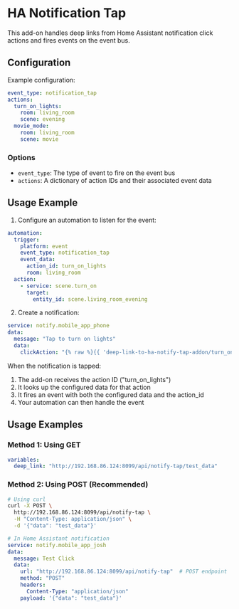 # HA Notification Tap

This add-on handles deep links from Home Assistant notification click actions and fires events on the event bus.

## Configuration

Example configuration:

```yaml
event_type: notification_tap
actions:
  turn_on_lights:
    room: living_room
    scene: evening
  movie_mode:
    room: living_room
    scene: movie
```

### Options

- `event_type`: The type of event to fire on the event bus
- `actions`: A dictionary of action IDs and their associated event data

## Usage Example

1. Configure an automation to listen for the event:

```yaml
automation:
  trigger:
    platform: event
    event_type: notification_tap
    event_data:
      action_id: turn_on_lights
      room: living_room
  action:
    - service: scene.turn_on
      target:
        entity_id: scene.living_room_evening
```

2. Create a notification:

```yaml
service: notify.mobile_app_phone
data:
  message: "Tap to turn on lights"
  data:
    clickAction: "{% raw %}{{ 'deep-link-to-ha-notify-tap-addon/turn_on_lights' }}{% endraw %}"
```

When the notification is tapped:
1. The add-on receives the action ID ("turn_on_lights")
2. It looks up the configured data for that action
3. It fires an event with both the configured data and the action_id
4. Your automation can then handle the event

## Usage Examples

### Method 1: Using GET
```yaml
variables:
  deep_link: "http://192.168.86.124:8099/api/notify-tap/test_data"
```

### Method 2: Using POST (Recommended)
```bash
# Using curl
curl -X POST \
  http://192.168.86.124:8099/api/notify-tap \
  -H "Content-Type: application/json" \
  -d '{"data": "test_data"}'
```

```yaml
# In Home Assistant notification
service: notify.mobile_app_josh
data:
  message: Test Click
  data:
    url: "http://192.168.86.124:8099/api/notify-tap"  # POST endpoint
    method: "POST"
    headers:
      Content-Type: "application/json"
    payload: '{"data": "test_data"}'
```
